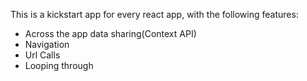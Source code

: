 This is a kickstart app for every react app, with the following features: 
* Across the app data sharing(Context API)
* Navigation
* Url Calls
* Looping through 